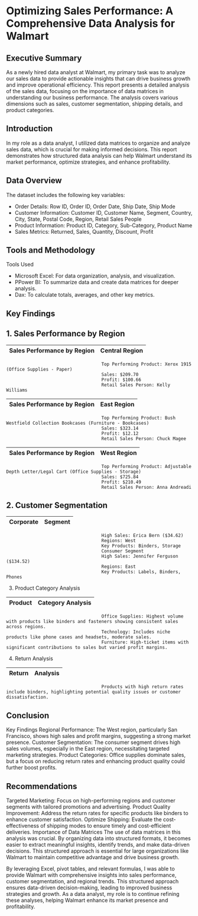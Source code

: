 # Optimizing Sales Performance: A Comprehensive Data Analysis for Walmart

## Executive Summary
As a newly hired data analyst at Walmart, my primary task was to analyze our sales data to provide actionable insights that can drive business growth and improve operational efficiency. This report presents a detailed analysis of the sales data, focusing on the importance of data matrices in understanding our business performance. The analysis covers various dimensions such as sales, customer segmentation, shipping details, and product categories.

## Introduction
In my role as a data analyst, I utilized data matrices to organize and analyze sales data, which is crucial for making informed decisions. This report demonstrates how structured data analysis can help Walmart understand its market performance, optimize strategies, and enhance profitability.

## Data Overview
The dataset includes the following key variables:

- Order Details: Row ID, Order ID, Order Date, Ship Date, Ship Mode
- Customer Information: Customer ID, Customer Name, Segment, Country, City, State, Postal Code, Region, Retail Sales People
- Product Information: Product ID, Category, Sub-Category, Product Name
- Sales Metrics: Returned, Sales, Quantity, Discount, Profit

## Tools and Methodology
Tools Used
- Microsoft Excel: For data organization, analysis, and visualization.
- PPower BI: To summarize data and create data matrices for deeper analysis.
- Dax: To calculate totals, averages, and other key metrics.

## Key Findings
## 1. Sales Performance by Region

 Sales Performance by Region         |           Central Region
:-----------------------------------:|:------------------------:
                                        Top Performing Product: Xerox 1915 (Office Supplies - Paper)
                                        Sales: $209.70
                                        Profit: $100.66
                                        Retail Sales Person: Kelly Williams              

 Sales Performance by Region         |           East Region
:-----------------------------------:|:------------------------:
                                        Top Performing Product: Bush Westfield Collection Bookcases (Furniture - Bookcases)
                                        Sales: $323.14
                                        Profit: $12.12
                                        Retail Sales Person: Chuck Magee              

 Sales Performance by Region         |           West Region
:-----------------------------------:|:------------------------:
                                        Top Performing Product: Adjustable Depth Letter/Legal Cart (Office Supplies - Storage)
                                        Sales: $725.84
                                        Profit: $210.49
                                        Retail Sales Person: Anna Andreadi    


## 2. Customer Segmentation

 Corporate                           |       Segment 
:-----------------------------------:|:------------------------:
                                        High Sales: Erica Bern ($34.62)
                                        Regions: West
                                        Key Products: Binders, Storage
                                        Consumer Segment
                                        High Sales: Jennifer Ferguson ($134.52)
                                        Regions: East
                                        Key Products: Labels, Binders, Phones


3. Product Category Analysis

 Product                             |      Category Analysis
:-----------------------------------:|:------------------------:
                                        Office Supplies: Highest volume with products like binders and fasteners showing consistent sales across regions.
                                        Technology: Includes niche products like phone cases and headsets, moderate sales.
                                        Furniture: High-ticket items with significant contributions to sales but varied profit margins.

4. Return Analysis

 Return                              |       Analysis
:-----------------------------------:|:------------------------:
                                        Products with high return rates include binders, highlighting potential quality issues or customer dissatisfaction.

## Conclusion
Key Findings
Regional Performance: The West region, particularly San Francisco, shows high sales and profit margins, suggesting a strong market presence.
Customer Segmentation: The consumer segment drives high sales volumes, especially in the East region, necessitating targeted marketing strategies.
Product Categories: Office supplies dominate sales, but a focus on reducing return rates and enhancing product quality could further boost profits.

## Recommendations
Targeted Marketing: Focus on high-performing regions and customer segments with tailored promotions and advertising.
Product Quality Improvement: Address the return rates for specific products like binders to enhance customer satisfaction.
Optimize Shipping: Evaluate the cost-effectiveness of shipping modes to ensure timely and cost-efficient deliveries.
Importance of Data Matrices
The use of data matrices in this analysis was crucial. By organizing data into structured formats, it becomes easier to extract meaningful insights, identify trends, and make data-driven decisions. This structured approach is essential for large organizations like Walmart to maintain competitive advantage and drive business growth.

By leveraging Excel, pivot tables, and relevant formulas, I was able to provide Walmart with comprehensive insights into sales performance, customer segmentation, and regional trends. This structured approach ensures data-driven decision-making, leading to improved business strategies and growth. As a data analyst, my role is to continue refining these analyses, helping Walmart enhance its market presence and profitability.

